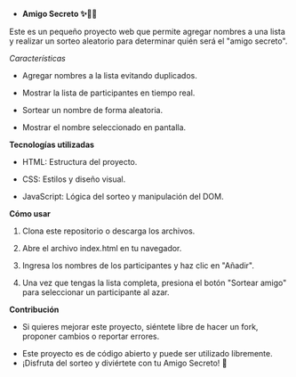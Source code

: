 - **Amigo Secreto ✨🎀🧸**

Este es un pequeño proyecto web que permite agregar nombres a una lista y realizar un sorteo aleatorio para determinar quién será el "amigo secreto".

 *Características*

- Agregar nombres a la lista evitando duplicados.

- Mostrar la lista de participantes en tiempo real.

- Sortear un nombre de forma aleatoria.

- Mostrar el nombre seleccionado en pantalla.

**Tecnologías utilizadas**

- HTML: Estructura del proyecto.

- CSS: Estilos y diseño visual.

- JavaScript: Lógica del sorteo y manipulación del DOM.

**Cómo usar**

1. Clona este repositorio o descarga los archivos.

2. Abre el archivo index.html en tu navegador.

3. Ingresa los nombres de los participantes y haz clic en "Añadir".

4. Una vez que tengas la lista completa, presiona el botón "Sortear amigo" para seleccionar un participante al azar.

 **Contribución**

* Si quieres mejorar este proyecto, siéntete libre de hacer un fork, proponer cambios o reportar errores.


- Este proyecto es de código abierto y puede ser utilizado libremente.
- ¡Disfruta del sorteo y diviértete con tu Amigo Secreto! 🎉

